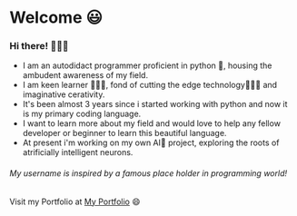 # Welcome 😃
### Hi there! 🙋🏼‍♂️
* I am an autodidact programmer proficient in python 🐍, housing the ambudent awareness of my field.
* I am keen learner 👨🏼‍🎓, fond of cutting the edge technology👨🏼‍💻 and imaginative cerativity.
* It's been almost 3 years since i started working with python and now it is my primary coding language.
* I want to learn more about my field and would love to help any fellow developer or beginner to learn this beautiful language.
* At present i'm working on my own AI🤖 project, exploring the roots of atrificially intelligent neurons.

###### My username is inspired by a famous place holder in programming world!

Visit my Portfolio at <a href='https://mydigitalprofile.herokuapp.com'>My Portfolio</a> 😄
